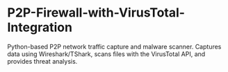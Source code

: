 # P2P-Firewall-with-VirusTotal-Integration
Python-based P2P network traffic capture and malware scanner. Captures data using Wireshark/TShark, scans files with the VirusTotal API, and provides threat analysis.
